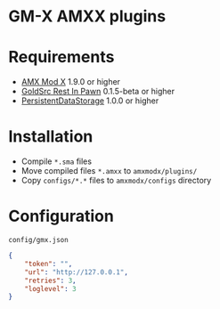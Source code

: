 # GM-X AMXX plugins

Requirements
=============

- [AMX Mod X](https://github.com/alliedmodders/amxmodx/) 1.9.0 or higher
- [GoldSrc Rest In Pawn](https://github.com/In-line/grip) 0.1.5-beta or higher
- [PersistentDataStorage](https://github.com/gm-x/AMXX-PersistentDataStorage) 1.0.0 or higher

Installation
=============

- Compile `*.sma` files
- Move compiled files `*.amxx` to `amxmodx/plugins/`
- Copy `configs/*.*` files to `amxmodx/configs` directory

Configuration
==============
`config/gmx.json`
```json
{
	"token": "",
	"url": "http://127.0.0.1",
	"retries": 3,
	"loglevel": 3
}
```
